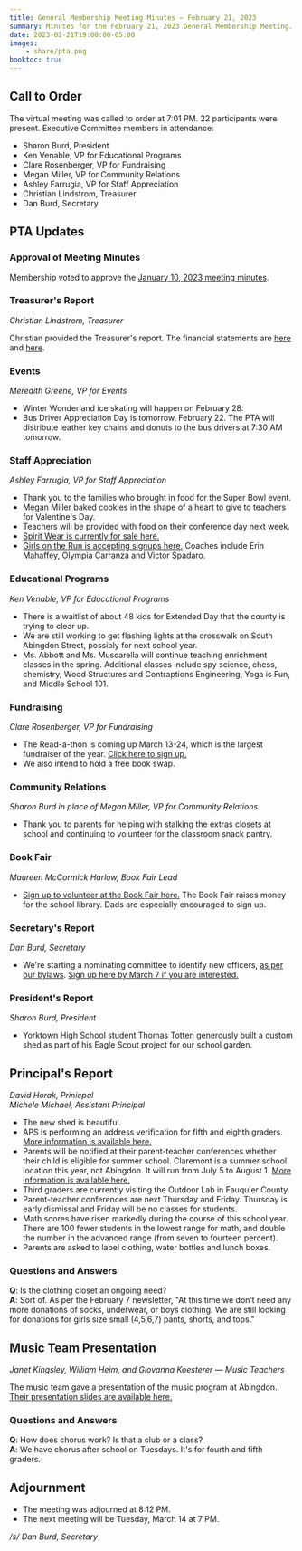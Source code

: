 ```yaml
---
title: General Membership Meeting Minutes — February 21, 2023
summary: Minutes for the February 21, 2023 General Membership Meeting.
date: 2023-02-21T19:00:00-05:00
images:
    - share/pta.png
booktoc: true
---
```


## Call to Order

The virtual meeting was called to order at 7:01 PM. 22 participants were present. Executive Committee members in attendance:
- Sharon Burd, President
- Ken Venable, VP for Educational Programs
- Clare Rosenberger, VP for Fundraising
- Megan Miller, VP for Community Relations
- Ashley Farrugia, VP for Staff Appreciation
- Christian Lindstrom, Treasurer
- Dan Burd, Secretary

## PTA Updates

### Approval of Meeting Minutes

Membership voted to approve the [January 10, 2023 meeting minutes](../2023-01-10).

### Treasurer's Report
*Christian Lindstrom, Treasurer*

Christian provided the Treasurer's report. The financial statements are [here](/presentations/2023-02-21_1.pdf) and [here](/presentations/2023-02-21_2.pdf).

### Events
*Meredith Greene, VP for Events*

- Winter Wonderland ice skating will happen on February 28.
- Bus Driver Appreciation Day is tomorrow, February 22. The PTA will distribute leather key chains and donuts to the bus drivers at 7:30 AM tomorrow.

### Staff Appreciation
*Ashley Farrugia, VP for Staff Appreciation*

- Thank you to the families who brought in food for the Super Bowl event.
- Megan Miller baked cookies in the shape of a heart to give to teachers for Valentine's Day.
- Teachers will be provided with food on their conference day next week.
- [Spirit Wear is currently for sale here.](https://whitewaterprinting.com/abingdon-elementary)
- [Girls on the Run is accepting signups here.](https://www.gotrnova.org/) Coaches include Erin Mahaffey, Olympia Carranza and Victor Spadaro.

### Educational Programs
*Ken Venable, VP for Educational Programs*

- There is a waitlist of about 48 kids for Extended Day that the county is trying to clear up.
- We are still working to get flashing lights at the crosswalk on South Abingdon Street, possibly for next school year.
- Ms. Abbott and Ms. Muscarella will continue teaching enrichment classes in the spring. Additional classes include spy science, chess, chemistry, Wood Structures and Contraptions Engineering, Yoga is Fun, and Middle School 101.

### Fundraising
*Clare Rosenberger, VP for Fundraising*

- The Read-a-thon is coming up March 13-24, which is the largest fundraiser of the year. [Click here to sign up.](https://www.read-a-thon.com/readers/r/AwAipj/1)
- We also intend to hold a free book swap.

### Community Relations
*Sharon Burd in place of Megan Miller, VP for Community Relations*

- Thank you to parents for helping with stalking the extras closets at school and continuing to volunteer for the classroom snack pantry.

### Book Fair
*Maureen McCormick Harlow, Book Fair Lead*

- [Sign up to volunteer at the Book Fair here.](https://www.signupgenius.com/go/10c0e4fabac28a3f8c43-abingdon1#/) The Book Fair raises money for the school library. Dads are especially encouraged to sign up.

### Secretary's Report
*Dan Burd, Secretary*

- We're starting a nominating committee to identify new officers, [as per our bylaws](bylaws/#article-5-officers-and-their-election). [Sign up here by March 7 if you are interested.](https://docs.google.com/forms/d/e/1FAIpQLSf9PdHN9R_Wcu1n7hXxdEDl2KCrcZEY4uc6BzfDw_V_j3HMzQ/viewform?usp=sf_link)

### President's Report
*Sharon Burd, President*

- Yorktown High School student Thomas Totten generously built a custom shed as part of his Eagle Scout project for our school garden.

## Principal's Report
*David Horak, Prinicpal*  
*Michele Michael, Assistant Principal*

- The new shed is beautiful.
- APS is performing an address verification for fifth and eighth graders. [More information is available here.](https://www.apsva.us/registering-your-child/hacp/)
- Parents will be notified at their parent-teacher conferences whether their child is eligible for summer school. Claremont is a summer school location this year, not Abingdon. It will run from July 5 to August 1. [More information is available here.](https://www.apsva.us/summer-school/)
- Third graders are currently visiting the Outdoor Lab in Fauquier County.
- Parent-teacher conferences are next Thursday and Friday. Thursday is early dismissal and Friday will be no classes for students.
- Math scores have risen markedly during the course of this school year. There are 100 fewer students in the lowest range for math, and double the number in the advanced range (from seven to fourteen percent).
- Parents are asked to label clothing, water bottles and lunch boxes.

### Questions and Answers

**Q**: Is the clothing closet an ongoing need?  
**A**: Sort of. As per the February 7 newsletter, "At this time we don’t need any more donations of socks, underwear, or boys clothing. We are still looking for donations for girls size small (4,5,6,7) pants, shorts, and tops."

## Music Team Presentation
*Janet Kingsley, William Heim, and Giovanna Koesterer — Music Teachers*

The music team gave a presentation of the music program at Abingdon. [Their presentation slides are available here.](/presentations/2023-02-21_3.pdf)

### Questions and Answers

**Q**: How does chorus work? Is that a club or a class?  
**A**: We have chorus after school on Tuesdays. It's for fourth and fifth graders.

## Adjournment

- The meeting was adjourned at 8:12 PM.
- The next meeting will be Tuesday, March 14 at 7 PM.

*/s/ Dan Burd, Secretary*